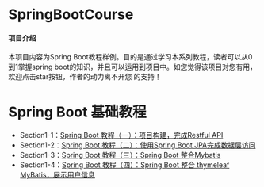 # SpringBootCourse

#### 项目介绍
本项目内容为Spring Boot教程样例。目的是通过学习本系列教程，读者可以从0到1掌握spring boot的知识，并且可以运用到项目中。如您觉得该项目对您有用，欢迎点击star按钮，作者的动力离不开您 的支持！

# Spring Boot 基础教程
- Section1-1：[Spring Boot 教程（一）：项目构建，完成Restful API](https://segmentfault.com/a/1190000014604077)
- Section1-2：[Spring Boot 教程（二）：使用Spring Boot JPA完成数据层访问](https://segmentfault.com/a/1190000014614591)
- Section1-3：[Spring Boot 教程（三）：Spring Boot 整合Mybatis](https://segmentfault.com/a/1190000014616315)
- Section1-4：[Spring Boot 教程（四）：Spring Boot 整合 thymeleaf MyBatis，展示用户信息](https://segmentfault.com/a/1190000014655259)